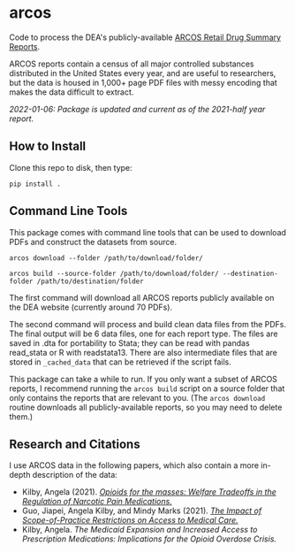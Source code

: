 # arcos #
Code to process the DEA's publicly-available [ARCOS Retail Drug Summary Reports](https://www.deadiversion.usdoj.gov/arcos/retail_drug_summary/index.html).

ARCOS reports contain a census of all major controlled substances distributed in the United States every year, and are useful to researchers, but the data is housed in 1,000+ page PDF files with messy encoding that makes the data difficult to extract.

*2022-01-06: Package is updated and current as of the 2021-half year report.*

## How to Install ##

Clone this repo to disk, then type:

`pip install .`

## Command Line Tools ##

This package comes with command line tools that can be used to download PDFs and construct the datasets from source.

`arcos download --folder /path/to/download/folder/` 

`arcos build --source-folder /path/to/download/folder/ --destination-folder /path/to/destination/folder`

The first command will download all ARCOS reports publicly available on the DEA website (currently around 70 PDFs).

The second command will process and build clean data files from the PDFs. The final output will be 6 data files, one for each report type. The files are saved in .dta for portability to Stata; they can be read with pandas read_stata or R with readstata13. There are also intermediate files that are stored in `_cached_data` that can be retrieved if the script fails.

This package can take a while to run. If you only want a subset of ARCOS reports, I recommend running the `arcos build` script on a source folder that only contains the reports that are relevant to you. (The `arcos download` routine downloads all publicly-available reports, so you may need to delete them.)

## Research and Citations ##

I use ARCOS data in the following papers, which also contain a more in-depth description of the data:

* Kilby, Angela (2021). [*Opioids for the masses: Welfare Tradeoffs in the Regulation of Narcotic Pain Medications.*](https://angelakilby.com/pdfs/AKilbyWelfare_2022-01.pdf)
* Guo, Jiapei, Angela Kilby, and Mindy Marks (2021). [*The Impact of Scope-of-Practice Restrictions on Access to Medical Care.*](https://angelakilby.com/pdfs/GuoKilbyMarksNursePractitioners_2022-01.pdf)
* Kilby, Angela. *The Medicaid Expansion and Increased Access to Prescription Medications: Implications for the Opioid Overdose Crisis.*




